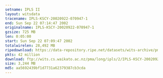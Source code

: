 ```yaml
---
setname: IPLS II
layout: witsdata
tracename: IPLS-KSCY-20020922-070947-1
end: Sun Sep 22 07:14:47 2002
originalname: IPLS-KSCY-20020922-070947-1
gzsize: 725 MB
len: 0:05:00
start: Sun Sep 22 07:09:47 2002
totalwirelen: 28,492 MB
ripedownload: https://data-repository.ripe.net/datasets/wits-archive/pma/long/ipls/2/IPLS-KSCY-20020922-070947-1.gz
pkts: 42 million
download: ftp://wits.cs.waikato.ac.nz/pma/long/ipls/2/IPLS-KSCY-20020922-070947-1.gz
size: 3,244 MB
md5: aa5692439bf1d7731a62379387cb3cda
---
```

